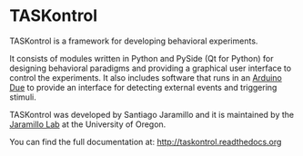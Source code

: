
#  TASKontrol

TASKontrol is a framework for developing behavioral experiments.

It consists of modules written in Python and PySide (Qt for Python) for designing behavioral paradigms and providing a graphical user interface to control the experiments. It also includes software that runs in an [Arduino Due](https://www.arduino.cc/en/Main/ArduinoBoardDue) to provide an interface for detecting external events and triggering stimuli.

TASKontrol was developed by Santiago Jaramillo and it is maintained by the [Jaramillo Lab](http://jaralab.uoregon.edu) at the University of Oregon.

You can find the full documentation at:
  http://taskontrol.readthedocs.org

